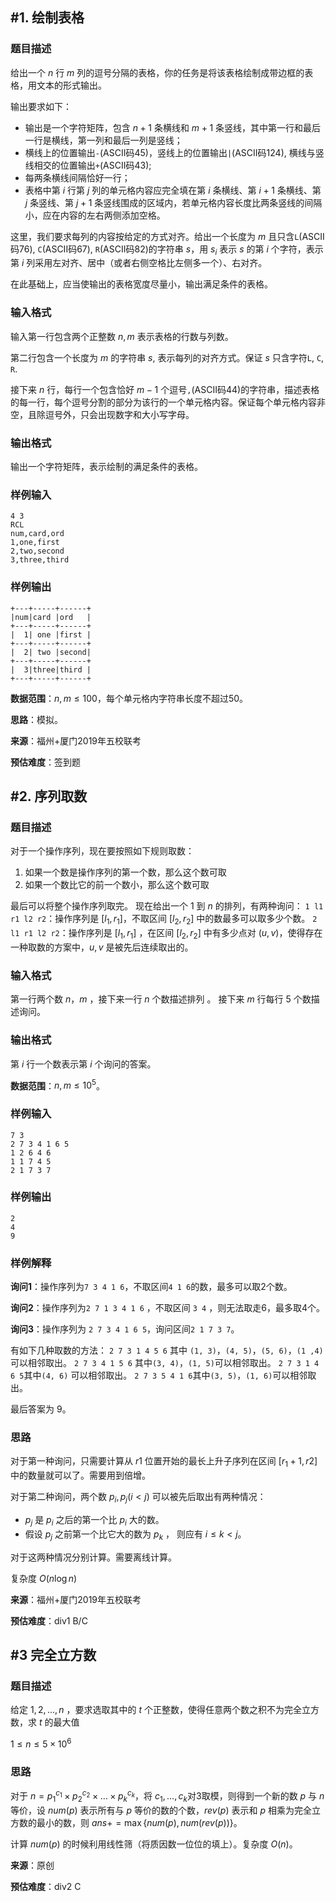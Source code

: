 ## #1. 绘制表格

### 题目描述

给出一个 $n$ 行 $m$ 列的逗号分隔的表格，你的任务是将该表格绘制成带边框的表格，用文本的形式输出。

输出要求如下：

- 输出是一个字符矩阵，包含 $n+1$ 条横线和 $m+1$ 条竖线，其中第一行和最后一行是横线，第一列和最后一列是竖线；
- 横线上的位置输出`-`(ASCII码45)，竖线上的位置输出`|`(ASCII码124), 横线与竖线相交的位置输出`+`(ASCII码43);
- 每两条横线间隔恰好一行；
- 表格中第 $i$ 行第 $j$ 列的单元格内容应完全填在第 $i$ 条横线、第 $i+1$ 条横线、第 $j$ 条竖线、第 $j+1$ 条竖线围成的区域内，若单元格内容长度比两条竖线的间隔小，应在内容的左右两侧添加空格。

这里，我们要求每列的内容按给定的方式对齐。给出一个长度为 $m$ 且只含`L`(ASCII码76), `C`(ASCII码67), `R`(ASCII码82)的字符串 $s$，用 $s_i$ 表示 $s$ 的第 $i$ 个字符，表示第 $i$ 列采用左对齐、居中（或者右侧空格比左侧多一个）、右对齐。

在此基础上，应当使输出的表格宽度尽量小，输出满足条件的表格。

### 输入格式

输入第一行包含两个正整数 $n,m$ 表示表格的行数与列数。

第二行包含一个长度为 $m$ 的字符串 $s$, 表示每列的对齐方式。保证 $s$ 只含字符`L`, `C`, `R`.

接下来 $n$ 行，每行一个包含恰好 $m−1$ 个逗号`,`(ASCII码44)的字符串，描述表格的每一行，每个逗号分割的部分为该行的一个单元格内容。保证每个单元格内容非空，且除逗号外，只会出现数字和大小写字母。

### 输出格式

输出一个字符矩阵，表示绘制的满足条件的表格。

### 样例输入

```plain
4 3
RCL
num,card,ord
1,one,first
2,two,second
3,three,third
```

### 样例输出

```plain
+---+-----+------+
|num|card |ord   |
+---+-----+------+
|  1| one |first |
+---+-----+------+
|  2| two |second|
+---+-----+------+
|  3|three|third |
+---+-----+------+
```

**数据范围**：$n,m\le 100$，每个单元格内字符串长度不超过50。

**思路**：模拟。

**来源**：福州+厦门2019年五校联考

**预估难度**：签到题

## #2. 序列取数

### 题目描述

对于一个操作序列，现在要按照如下规则取数：

1. 如果一个数是操作序列的第一个数，那么这个数可取
2. 如果一个数比它的前一个数小，那么这个数可取

最后可以将整个操作序列取完。
现在给出一个 $1$ 到 $n$ 的排列，有两种询问：
`1 l1 r1 l2 r2`：操作序列是 $[l_1, r_1]$，不取区间 $[l_2, r_2]$ 中的数最多可以取多少个数。
`2 l1 r1 l2 r2`：操作序列是 $[l_1, r_1]$ ，在区间 $[l_2, r_2]$ 中有多少点对 $(u, v)$，使得存在一种取数的方案中，$u, v$ 是被先后连续取出的。

### 输入格式

第一行两个数 $n$，$m$ ，接下来一行 $n$ 个数描述排列 。
接下来 $m$ 行每行 $5$ 个数描述询问。

### 输出格式

第 $i$ 行一个数表示第 $i$ 个询问的答案。

**数据范围**：$n,m\le 10^5$。

### 样例输入

``` plain
7 3
2 7 3 4 1 6 5
1 2 6 4 6
1 1 7 4 5
2 1 7 3 7
```

### 样例输出

``` plain
2
4
9
```

### 样例解释

**询问1**：操作序列为`7 3 4 1 6`，不取区间`4 1 6`的数，最多可以取2个数。

**询问2**：操作序列为`2 7 1 3 4 1 6` ，不取区间 `3 4` ，则无法取走6，最多取4个。

**询问3**：操作序列为 `2 7 3 4 1 6 5`，询问区间`2 1 7 3 7`。

有如下几种取数的方法：
 `2 7 3 1 4 5 6` 其中 `(1, 3)`，`(4, 5)`，`(5, 6)`，`(1 ,4)` 可以相邻取出。
 `2 7 3 4 1 5 6` 其中`(3, 4)`，`(1, 5)`可以相邻取出。
 `2 7 3 1 4 6 5`其中`(4, 6)` 可以相邻取出。
 `2 7 3 5 4 1 6`其中`(3, 5)`，`(1, 6)`可以相邻取出。

最后答案为 $9$。

### 思路

对于第一种询问，只需要计算从 $r1$ 位置开始的最长上升子序列在区间 $[r_1 + 1, r2]$ 中的数量就可以了。需要用到倍增。

对于第二种询问，两个数 $p_i,p_j (i<j)$ 可以被先后取出有两种情况：

+ $p_j$ 是 $p_i$ 之后的第一个比 $p_i$ 大的数。
+ 假设 $p_j$ 之前第一个比它大的数为 $p_k$ ， 则应有 $i\le k < j$。

对于这两种情况分别计算。需要离线计算。

复杂度 $O(n \log n)$

**来源**：福州+厦门2019年五校联考

**预估难度**：div1 B/C

## #3 完全立方数

### 题目描述

给定 $1,2,...,n$ ，要求选取其中的 $t$ 个正整数，使得任意两个数之积不为完全立方数，求 $t$ 的最大值

$1\le n \le 5\times10^6$

### 思路

对于 $n = p_1^{c_1}\times p_2^{c_2}\times \dots \times p_k^{c_k}$，将 $c_1,\dots, c_k$对3取模，则得到一个新的数 $p$ 与 $n$ 等价，设 $num(p)$ 表示所有与 $p$ 等价的数的个数，$rev(p)$ 表示和 $p$ 相乘为完全立方数的最小的数，则 $ans += \max\{num(p),num(rev(p))\}$。

计算 $num(p)$ 的时候利用线性筛（将质因数一位位的填上）。复杂度 $O(n)$。

**来源**：原创

**预估难度**：div2 C